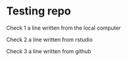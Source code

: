 # Testing repo 
Check 1 a line written from the local computer

Check 2 a  line written from rstudio

Check 3 a line written from github
